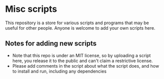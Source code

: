 # Misc scripts
This repository is a store for various scripts and programs that may be useful for other people.
Anyone is welcome to add your own scripts here.

## Notes for adding new scripts
* Note that this repo is under an MIT license, so by uploading a script here, you release it to the public and can't claim a restrictive license.
* Please add comments in the script about what the script does, and how to install and run, including any dependencies
